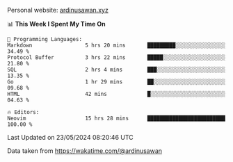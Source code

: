 Personal website: [ardinusawan.xyz](https://ardinusawan.xyz)

<!--START_SECTION:waka-->
📊 **This Week I Spent My Time On** 

```text
💬 Programming Languages: 
Markdown                 5 hrs 20 mins       █████████░░░░░░░░░░░░░░░░   34.49 % 
Protocol Buffer          3 hrs 22 mins       █████░░░░░░░░░░░░░░░░░░░░   21.80 % 
SQL                      2 hrs 4 mins        ███░░░░░░░░░░░░░░░░░░░░░░   13.35 % 
Go                       1 hr 29 mins        ██░░░░░░░░░░░░░░░░░░░░░░░   09.68 % 
HTML                     42 mins             █░░░░░░░░░░░░░░░░░░░░░░░░   04.63 % 

🔥 Editors: 
Neovim                   15 hrs 28 mins      █████████████████████████   100.00 % 
```


 Last Updated on 23/05/2024 08:20:46 UTC
<!--END_SECTION:waka-->
Data taken from https://wakatime.com/@ardinusawan
